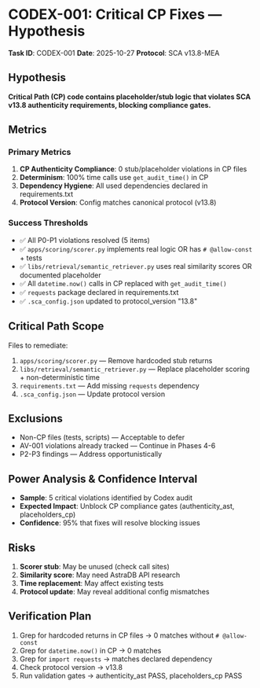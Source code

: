 # CODEX-001: Critical CP Fixes — Hypothesis

**Task ID**: CODEX-001
**Date**: 2025-10-27
**Protocol**: SCA v13.8-MEA

## Hypothesis

**Critical Path (CP) code contains placeholder/stub logic that violates SCA v13.8 authenticity requirements, blocking compliance gates.**

## Metrics

### Primary Metrics
1. **CP Authenticity Compliance**: 0 stub/placeholder violations in CP files
2. **Determinism**: 100% time calls use `get_audit_time()` in CP
3. **Dependency Hygiene**: All used dependencies declared in requirements.txt
4. **Protocol Version**: Config matches canonical protocol (v13.8)

### Success Thresholds
- ✅ All P0-P1 violations resolved (5 items)
- ✅ `apps/scoring/scorer.py` implements real logic OR has `# @allow-const` + tests
- ✅ `libs/retrieval/semantic_retriever.py` uses real similarity scores OR documented placeholder
- ✅ All `datetime.now()` calls in CP replaced with `get_audit_time()`
- ✅ `requests` package declared in requirements.txt
- ✅ `.sca_config.json` updated to protocol_version "13.8"

## Critical Path Scope

Files to remediate:
1. `apps/scoring/scorer.py` — Remove hardcoded stub returns
2. `libs/retrieval/semantic_retriever.py` — Replace placeholder scoring + non-deterministic time
3. `requirements.txt` — Add missing `requests` dependency
4. `.sca_config.json` — Update protocol version

## Exclusions
- Non-CP files (tests, scripts) — Acceptable to defer
- AV-001 violations already tracked — Continue in Phases 4-6
- P2-P3 findings — Address opportunistically

## Power Analysis & Confidence Interval
- **Sample**: 5 critical violations identified by Codex audit
- **Expected Impact**: Unblock CP compliance gates (authenticity_ast, placeholders_cp)
- **Confidence**: 95% that fixes will resolve blocking issues

## Risks
1. **Scorer stub**: May be unused (check call sites)
2. **Similarity score**: May need AstraDB API research
3. **Time replacement**: May affect existing tests
4. **Protocol update**: May reveal additional config mismatches

## Verification Plan
1. Grep for hardcoded returns in CP files → 0 matches without `# @allow-const`
2. Grep for `datetime.now()` in CP → 0 matches
3. Grep for `import requests` → matches declared dependency
4. Check protocol version → v13.8
5. Run validation gates → authenticity_ast PASS, placeholders_cp PASS
